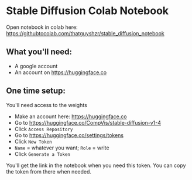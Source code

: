 # Stable Diffusion Colab Notebook

Open notebook in colab here: https://githubtocolab.com/thatguyshzr/stable_diffusion_notebook

## What you'll need:
- A google account
- An account on https://huggingface.co

## One time setup:
You'll need access to the weights
- Make an account here: https://huggingface.co
- Go to https://huggingface.co/CompVis/stable-diffusion-v1-4
- Click ```Access Repository```
- Go to https://huggingface.co/settings/tokens
- Click ```New Token```
- ```Name``` = whatever you want; ```Role``` = write
- Click ```Generate a Token```

You'll get the link in the notebook when you need this token. You can copy the token from there when needed.
